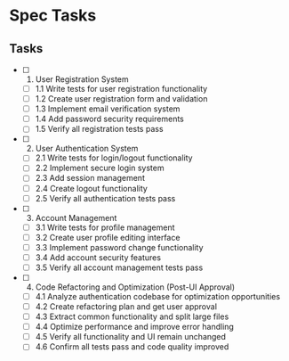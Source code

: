 # Spec Tasks

## Tasks

- [ ] 1. User Registration System
  - [ ] 1.1 Write tests for user registration functionality
  - [ ] 1.2 Create user registration form and validation
  - [ ] 1.3 Implement email verification system
  - [ ] 1.4 Add password security requirements
  - [ ] 1.5 Verify all registration tests pass

- [ ] 2. User Authentication System  
  - [ ] 2.1 Write tests for login/logout functionality
  - [ ] 2.2 Implement secure login system
  - [ ] 2.3 Add session management
  - [ ] 2.4 Create logout functionality
  - [ ] 2.5 Verify all authentication tests pass

- [ ] 3. Account Management
  - [ ] 3.1 Write tests for profile management
  - [ ] 3.2 Create user profile editing interface
  - [ ] 3.3 Implement password change functionality
  - [ ] 3.4 Add account security features
  - [ ] 3.5 Verify all account management tests pass

- [ ] 4. Code Refactoring and Optimization (Post-UI Approval)
  - [ ] 4.1 Analyze authentication codebase for optimization opportunities
  - [ ] 4.2 Create refactoring plan and get user approval
  - [ ] 4.3 Extract common functionality and split large files
  - [ ] 4.4 Optimize performance and improve error handling
  - [ ] 4.5 Verify all functionality and UI remain unchanged
  - [ ] 4.6 Confirm all tests pass and code quality improved